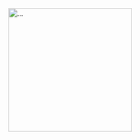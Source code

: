 <img src="[https://...](https://github.com/MooreRaby/Order-fruit/blob/main/assets/images/img1.jpg)https://github.com/MooreRaby/Order-fruit/blob/main/assets/images/img1.jpg" alt="..." width="250" />
